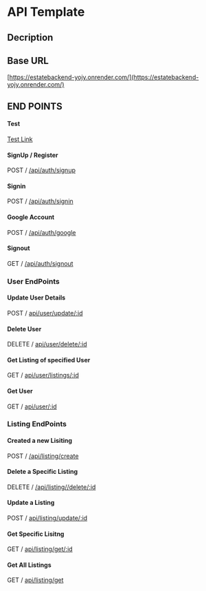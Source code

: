 # API Template

## Decription

## Base URL

[https://estatebackend-yojy.onrender.com/](https://estatebackend-yojy.onrender.com/)

## END POINTS

#### Test

[Test Link](https://estatebackend-yojy.onrender.com/api/user/test)

#### SignUp / Register
POST / [/api/auth/signup](https://estatebackend-yojy.onrender.com/api/auth/signup)

#### Signin
POST / [/api/auth/signin](https://estatebackend-yojy.onrender.com/api/auth/signin)

#### Google Account
POST / [/api/auth/google](https://estatebackend-yojy.onrender.com/api/auth/google)

#### Signout
GET / [/api/auth/signout](https://estatebackend-yojy.onrender.com/api/auth/signout)

### User EndPoints

#### Update User Details
POST / [api/user/update/:id](https://estatebackend-yojy.onrender.com/api/user/update/:id)

#### Delete User
DELETE / [api/user/delete/:id](https://estatebackend-yojy.onrender.com/api/user/delete/:id)

#### Get Listing of specified User
GET / [api/user/listings/:id](https://estatebackend-yojy.onrender.com/api/user/listings/:id)

#### Get User
GET / [api/user/:id](https://estatebackend-yojy.onrender.com/api/user/:id)

### Listing EndPoints
#### Created a new Lisiting
POST / [/api/listing/create](https://estatebackend-yojy.onrender.com/api/listing/create)
#### Delete a Specific Listing
DELETE / [/api/listing//delete/:id](https://estatebackend-yojy.onrender.com/api/listing//delete/:id)
#### Update a Listing
POST / [api/listing/update/:id](https://estatebackend-yojy.onrender.com/api/listing//delete/:id)
#### Get Specific Lisitng
GET / [api/listing/get/:id](https://estatebackend-yojy.onrender.com/api/listing/get/:id)
#### Get All Listings
GET / [api/listing/get](https://estatebackend-yojy.onrender.com/api/listing/get)

